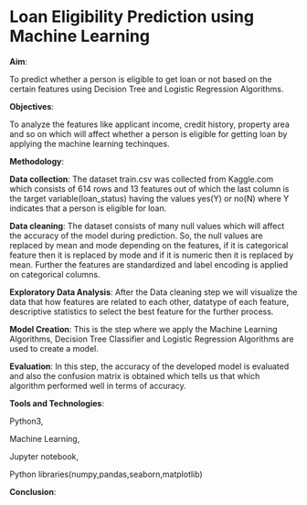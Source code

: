 # Loan Eligibility Prediction using Machine Learning


**Aim**: 

To predict whether a person is eligible to get loan or not based on the certain features using Decision Tree and Logistic Regression Algorithms.


**Objectives**:

To analyze the features like applicant income, credit history, property area and so on which will affect whether a person is eligible for getting loan by applying the machine learning techinques.


**Methodology**:

**Data collection**: The dataset train.csv was collected from Kaggle.com which consists of 614 rows and 13 features out of which the last column is the target variable(loan_status) having the values yes(Y) or no(N) where Y indicates that a person is eligible for loan.

**Data cleaning**: The dataset consists of many null values which will affect the accuracy of the model during prediction. So, the null values are replaced by mean and mode depending on the features, if it is categorical feature then it is replaced by mode and if it is numeric then it is replaced by mean. Further the features are standardized and label encoding is applied on categorical columns.

**Exploratory Data Analysis**: After the Data cleaning step we will visualize the data that how features are related to each other, datatype of each feature, descriptive statistics to select the best feature for the further process. 

**Model Creation**: This is the step where we apply the Machine Learning Algorithms, Decision Tree Classifier and Logistic Regression Algorithms are used to create a model. 

**Evaluation**: In this step, the accuracy of the developed model is evaluated and also the confusion matrix is obtained which tells us that which algorithm performed well in terms of accuracy.


**Tools and Technologies**:

Python3,

Machine Learning,

Jupyter notebook,

Python libraries(numpy,pandas,seaborn,matplotlib)


**Conclusion**:



